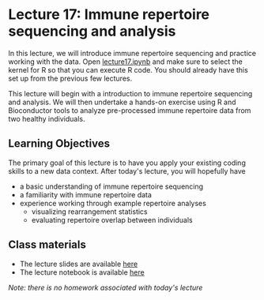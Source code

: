 # Lecture 17: Immune repertoire sequencing and analysis

In this lecture, we will introduce immune repertoire sequencing and practice working with the data.
Open [lecture17.ipynb](./lecture17.ipynb) and make sure to select the kernel for R so that you can execute R code.
You should already have this set up from the previous few lectures.

This lecture will begin with a introduction to immune repertoire sequencing and analysis. We will then undertake a hands-on exercise using R and Bioconductor tools to analyze pre-processed immune repertoire data from two healthy individuals.

## Learning Objectives 

The primary goal of this lecture is to have you apply your existing coding skills to a new data context. After today's lecture, you will hopefully have

- a basic understanding of immune repertoire sequencing
- a familiarity with immune repertoire data
- experience working through example repertoire analyses
    - visualizing rearrangement statistics
    - evaluating repertoire overlap between individuals

## Class materials

- The lecture slides are available [here](lecture17_slides.pdf)
- The lecture notebook is available [here](lecture17.ipynb)

_Note: there is no homework associated with today's lecture_




